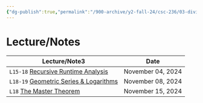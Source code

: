 ```yaml
---
{"dg-publish":true,"permalink":"/900-archive/y2-fall-24/csc-236/03-divide-and-conquer/3-divide-and-conquer-algorithms/","tags":["#module","#university","cs"],"created":"2024-11-19T00:39:29.395-05:00","updated":"2024-11-27T23:47:21.914-05:00"}
---
```



# Lecture/Notes

<div><table class="dataview table-view-table"><thead class="table-view-thead"><tr class="table-view-tr-header"><th class="table-view-th"><span>Lecture/Note</span><span class="dataview small-text">3</span></th><th class="table-view-th"><span>Date</span></th></tr></thead><tbody class="table-view-tbody"><tr><td><span> <code>L15-18</code> <a data-tooltip-position="top" aria-label="900 Archive/Y2 Fall 24/CSC236/03 Divide and Conquer/Recursive Runtime Analysis.md" data-href="900 Archive/Y2 Fall 24/CSC236/03 Divide and Conquer/Recursive Runtime Analysis.md" href="900 Archive/Y2 Fall 24/CSC236/03 Divide and Conquer/Recursive Runtime Analysis.md" class="internal-link" target="_blank" rel="noopener nofollow">Recursive Runtime Analysis</a></span></td><td>November 04, 2024</td></tr><tr><td><span> <code>L18-19</code> <a data-tooltip-position="top" aria-label="900 Archive/Y2 Fall 24/CSC236/03 Divide and Conquer/Geometric Series &amp; Logarithms.md" data-href="900 Archive/Y2 Fall 24/CSC236/03 Divide and Conquer/Geometric Series &amp; Logarithms.md" href="900 Archive/Y2 Fall 24/CSC236/03 Divide and Conquer/Geometric Series &amp; Logarithms.md" class="internal-link" target="_blank" rel="noopener nofollow">Geometric Series &amp; Logarithms</a></span></td><td>November 08, 2024</td></tr><tr><td><span> <code>L18</code> <a data-tooltip-position="top" aria-label="900 Archive/Y2 Fall 24/CSC236/03 Divide and Conquer/The Master Theorem.md" data-href="900 Archive/Y2 Fall 24/CSC236/03 Divide and Conquer/The Master Theorem.md" href="900 Archive/Y2 Fall 24/CSC236/03 Divide and Conquer/The Master Theorem.md" class="internal-link" target="_blank" rel="noopener nofollow">The Master Theorem</a></span></td><td>November 15, 2024</td></tr></tbody></table></div>
